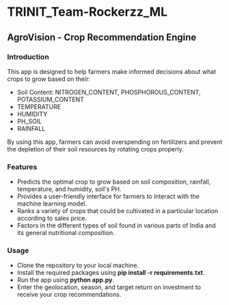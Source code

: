 # TRINIT_Team-Rockerzz_ML

## AgroVision - Crop Recommendation Engine

### Introduction

This app is designed to help farmers make informed decisions about what crops to grow based on their:
+ Soil Content: NITROGEN_CONTENT, PHOSPHOROUS_CONTENT, POTASSIUM_CONTENT
+ TEMPERATURE
+ HUMIDITY
+ PH_SOIL
+ RAINFALL

By using this app, farmers can avoid overspending on fertilizers and prevent the depletion of their soil resources by rotating crops properly.

### Features

+ Predicts the optimal crop to grow based on soil composition, rainfall, temperature, and humidity, soil's PH.
+ Provides a user-friendly interface for farmers to interact with the machine learning model.
+ Ranks a variety of crops that could be cultivated in a particular location according to sales price.
+ Factors in the different types of soil found in various parts of India and its general nutritional composition.

### Usage

- Clone the repository to your local machine.
- Install the required packages using **pip install -r requirements.txt**.
- Run the app using **python app.py**.
- Enter the geolocation, season, and target return on investment to receive your crop recommendations.
